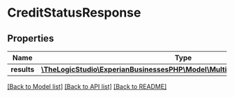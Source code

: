 # CreditStatusResponse

## Properties
Name | Type | Description | Notes
------------ | ------------- | ------------- | -------------
**results** | [**\TheLogicStudio\ExperianBusinessesPHP\Model\MultiSegmentsResultCreditStatus**](MultiSegmentsResultCreditStatus.md) |  | [optional] 

[[Back to Model list]](../README.md#documentation-for-models) [[Back to API list]](../README.md#documentation-for-api-endpoints) [[Back to README]](../README.md)


